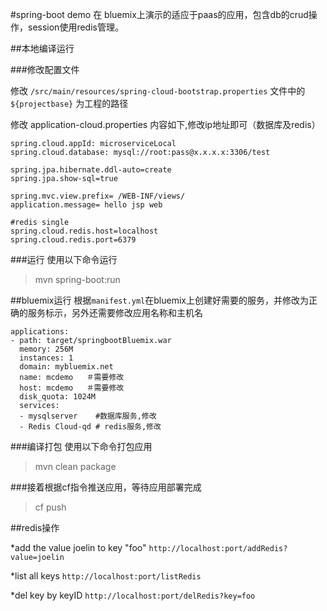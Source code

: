 #spring-boot demo
在 bluemix上演示的适应于paas的应用，包含db的crud操作，session使用redis管理。

##本地编译运行

###修改配置文件

修改 `/src/main/resources/spring-cloud-bootstrap.properties` 文件中的 `${projectbase}` 为工程的路径

修改 application-cloud.properties 内容如下,修改ip地址即可（数据库及redis）

```
spring.cloud.appId: microserviceLocal
spring.cloud.database: mysql://root:pass@x.x.x.x:3306/test

spring.jpa.hibernate.ddl-auto=create
spring.jpa.show-sql=true

spring.mvc.view.prefix= /WEB-INF/views/
application.message= hello jsp web

#redis single
spring.cloud.redis.host=localhost
spring.cloud.redis.port=6379
```

###运行
使用以下命令运行
> mvn spring-boot:run

##bluemix运行
根据`manifest.yml`在bluemix上创建好需要的服务，并修改为正确的服务标示，另外还需要修改应用名称和主机名
```
applications:
- path: target/springbootBluemix.war
  memory: 256M
  instances: 1
  domain: mybluemix.net
  name: mcdemo   ＃需要修改
  host: mcdemo   ＃需要修改
  disk_quota: 1024M
  services:
  - mysqlserver    #数据库服务,修改
  - Redis Cloud-qd # redis服务,修改
```

###编译打包
使用以下命令打包应用
>mvn clean package  

###接着根据cf指令推送应用，等待应用部署完成
> cf push


##redis操作

*add the value joelin to key "foo"
`http://localhost:port/addRedis?value=joelin`

*list all keys
`http://localhost:port/listRedis`

*del key by keyID
`http://localhost:port/delRedis?key=foo`
